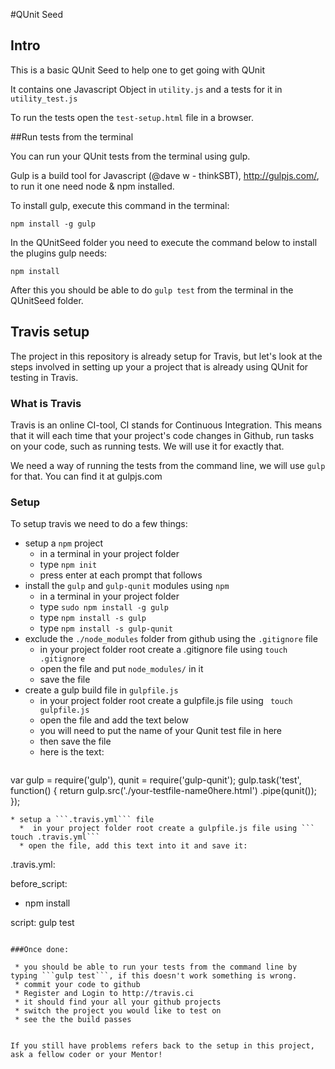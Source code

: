 #QUnit Seed

## Intro

This is a basic QUnit Seed to help one to get going with QUnit

It contains one Javascript Object in ```utility.js``` and a tests for it in ```utility_test.js```

To run the tests open the ```test-setup.html``` file in a browser.

##Run tests from the terminal

You can run your QUnit tests from the terminal using gulp.

Gulp is a build tool for Javascript (@dave w - thinkSBT), http://gulpjs.com/, to run it one need node & npm installed.

To install gulp, execute this command in the terminal:

```npm install -g gulp```

In the QUnitSeed folder you need to execute the command below to install the plugins gulp needs:

```npm install```

After this you should be able to do ```gulp test``` from the terminal in the QUnitSeed folder.

## Travis setup

The project in this repository is already setup for Travis, but let's look at the steps involved in setting up your a project that is already using QUnit for testing in Travis.

### What is Travis

Travis is an online CI-tool, CI stands for Continuous Integration. This means that it will each time that your project's code changes in Github, run tasks on your code, such as running tests. We will use it for exactly that.

We need a way of running the tests from the command line, we will use ```gulp``` for that. You can find it at gulpjs.com

### Setup

To setup travis we need to do a few things:

* setup a ```npm``` project
  * in a terminal in your project folder
  * type ```npm init```
  * press enter at each prompt that follows
* install the ```gulp``` and ```gulp-qunit``` modules using ```npm``` 
  * in a terminal in your project folder
  * type ```sudo npm install -g gulp```
  * type ```npm install -s gulp```
  * type ```npm install -s gulp-qunit```
* exclude the ```./node_modules``` folder from github using the ```.gitignore``` file
  * in your project folder root create a .gitignore file using ```touch .gitignore```
  * open the file and put ```node_modules/``` in it
  * save the file
* create a gulp build file in ```gulpfile.js```
  * in your project folder root create a gulpfile.js file using ``` touch gulpfile.js```
  * open the file and add the text below 
  * you will need to put the name of your Qunit test file in here
  * then save the file
  * here is the text:
  ```javascript
var gulp = require('gulp'),
    qunit = require('gulp-qunit');
    gulp.task('test', function() {
    return gulp.src('./your-testfile-name0here.html')
        .pipe(qunit());
});
```
* setup a ```.travis.yml``` file
  *  in your project folder root create a gulpfile.js file using ``` touch .travis.yml```
  * open the file, add this text into it and save it: 
  ```
  .travis.yml:

before_script:
  - npm install

script: gulp test
```

###Once done:

 * you should be able to run your tests from the command line by typing ```gulp test```, if this doesn't work something is wrong.
 * commit your code to github
 * Register and Login to http://travis.ci
 * it should find your all your github projects
 * switch the project you would like to test on
 * see the the build passes


If you still have problems refers back to the setup in this project, ask a fellow coder or your Mentor! 
 










